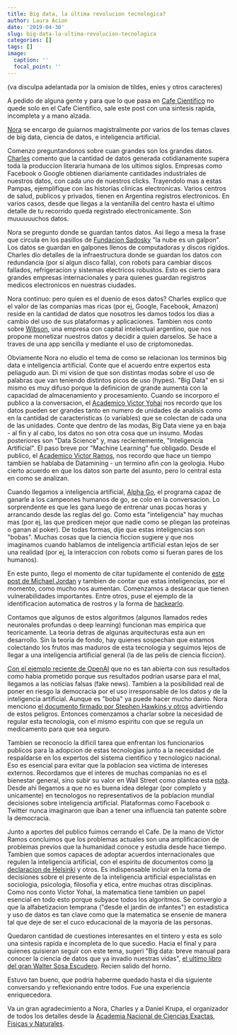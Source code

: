 ```yaml
---
title: Big data, la última revolucion tecnologica?
author: Laura Acion
date: '2019-04-30'
slug: big-data-la-ultima-revolucion-tecnologica
categories: []
tags: []
image:
  caption: ''
  focal_point: ''
---
```


(va disculpa adelantada por la omision de tildes, enies y otros caracteres)

A pedido de alguna gente y para que lo que pasa en [Cafe Cientifico](https://www.ancefn.org.ar/contenido.asp?id=2547) no quede solo en el Cafe Cientifico, sale este post con una sintesis rapida, incompleta y a mano alzada.

[Nora](https://twitter.com/norabar) se encargo de guiarnos magistralmente por varios de los temas claves de big data, ciencia de datos, e inteligencia artificial.

Comenzo preguntandonos sobre cuan grandes son los grandes datos. [Charles](https://twitter.com/ch4rleston) comento que la cantidad de datos generada cotidianamente supera toda la produccion literaria humana de los ultimos siglos. Empresas como Facebook o Google obtienen diariamente cantidades industriales de nuestros datos, con cada uno de nuestros clicks. Trayendolo mas a estas Pampas, ejemplifique con las historias clinicas electronicas. Varios centros de salud, publicos y privados, tienen en Argentina registros electronicos. En varios casos, desde que llegas a la ventanilla del centro hasta el ultimo detalle de tu recorrido queda registrado electronicamente. Son muuuuuuchos datos.

Nora se pregunto donde se guardan tantos datos. Asi llego a mesa la frase que circula en los pasillos de [Fundacion Sadosky](http://www.fundacionsadosky.org.ar/) "la nube es un galpon". Los datos se guardan en galpones llenos de computadoras y discos rigidos. Charles dio detalles de la infraestructura donde se guardan los datos con redundancia (por si algun disco falla), con robots para cambiar discos fallados, refrigeracion y sistemas electricos robustos. Esto es cierto para grandes empresas internacionales y para quienes guardan registros medicos electronicos en nuestras ciudades.

Nora continuo: pero quien es el duenio de esos datos? Charles explico que el valor de las companias mas ricas (por ej, Google, Facebook, Amazon) reside en la cantidad de datos que nosotros les damos todos los dias a cambio del uso de sus plataformas y aplicaciones. Tambien nos conto sobre [Wibson](https://twitter.com/WibsonOrg), una empresa con capital intelectual argentino, que nos propone monetizar nuestros datos y decidir a quien darselos. Se hace a traves de una app sencilla y mediante el uso de criptomonedas.

Obviamente Nora no eludio el tema de como se relacionan los terminos big data e inteligencia artificial. Conte que el acuerdo entre expertos esta peliagudo aun. Di mi vision de que son distintas modas sobre el uso de palabras que van teniendo distintos picos de uso (hypes). "Big Data" en si mismo es muy difuso porque la definicion de grande aumenta con la capacidad de almacenamiento y procesamiento. Cuando se incorporo el publico a la conversacion, el [Academico Victor Yohai](https://www.ancefn.org.ar/contenido.asp?id=2011) nos recordo que los datos pueden ser grandes tanto en numero de unidades de analisis como en la cantidad de caracteristicas (o variables) que se colectan de cada una de las unidades. Conte que dentro de las modas, Big Data viene ya en baja - al fin y al cabo, los datos no son otra cosa que un insumo. Modas posteriores son "Data Science" y, mas recientemente, "Inteligencia Artificial". El paso breve por "Machine Learning" fue obligado. Desde el publico, el [Academico Victor Ramos](https://www.ancefn.org.ar/contenido.asp?id=2002), nos recordo que hace un tiempo tambien se hablaba de Datamining - un termino afin con la geologia. Hubo cierto acuerdo en que los datos son parte del asunto, pero lo central esta en como se analizan.

Cuando llegamos a inteligencia artificial, [Alpha Go](https://es.wikipedia.org/wiki/AlphaGo), el programa capaz de ganarle a los campeones humanos de go, se colo en la conversacion. Lo sorprendente es que les gana luego de entrenar unas pocas horas y arrancando desde las reglas del go. Como esta "inteligencia" hay muchas mas (por ej, las que predicen mejor que nadie como se pliegan las proteinas o ganan al poker). De todas formas, dije que estas inteligencias son "bobas". Muchas cosas que la ciencia ficcion sugiere y que nos imaginamos cuando hablamos de inteligencia artificial estan lejos de ser una realidad (por ej, la interaccion con robots como si fueran pares de los humanos). 

En este punto, llego el momento de citar tupidamente el contenido de [este post de Michael Jordan](https://medium.com/@mijordan3/artificial-intelligence-the-revolution-hasnt-happened-yet-5e1d5812e1e7) y tambien de contar que estas inteligencias, por el momento, como mucho nos aumentan. Comenzamos a destacar que tienen vulnerabilidades importantes. Entre otros, puse el ejemplo de la identificacion automatica de rostros y la forma de [hackearlo](https://twitter.com/nwolovick/status/1120326118442246149).

Contamos que algunos de estos algoritmos (algunos llamados redes neuronales profundas o deep learning) funcionan mas empirica que teoricamente. La teoria detras de algunas arquitecturas esta aun en desarrollo. Sin la teoria de fondo, hay quienes sospechan que estamos colectando los frutos mas maduros de esta tecnologia y seguimos lejos de llegar a una inteligencia artificial general (la de las pelis de ciencia ficcion).

[Con el ejemplo reciente de OpenAI](https://openai.com/blog/better-language-models/) que no es tan abierta con sus resultados como habia prometido porque sus resultados podrian usarse para el mal, llegamos a las noticias falsas (fake news). Tambien a la posibilidad real de poner en riesgo la democracia por el uso irresponsable de los datos y de la inteligencia artificial. Aunque es "boba" ya puede hacer mucho danio. Nora menciono [el documento firmado por Stephen Hawkins y otros](https://en.wikipedia.org/wiki/Open_Letter_on_Artificial_Intelligence) advirtiendo de estos peligros. Entonces comenzamos a charlar sobre la necesidad de regular esta tecnologia, con el mismo espiritu con que se regula un medicamento para que sea seguro. 

Tambien se reconocio la dificil tarea que enfrentan los funcionarios publicos para la adopcion de estas tecnologias junto a la necesidad de respaldarse en los expertos del sistema cientifico y tecnologico nacional. Eso es esencial para evitar que la poblacion sea victima de intereses externos. Recordamos que el interes de muchas companias no es el bienestar general, sino subir su valor en Wall Street como plantea esta [nota](https://www.newyorker.com/news/letter-from-silicon-valley/jack-dorseys-ted-interview-and-the-end-of-an-era). Desde ahi llegamos a que no es buena idea delegar (por completo y unicamente) en tecnologos no representativos de la poblacion mundial decisiones sobre inteligencia artificial. Plataformas como Facebook o Twitter nunca imaginaron que iban a tener una influencia tan patente sobre la democracia. 

Junto a aportes del publico fuimos cerrando el Cafe. De la mano de Victor Ramos concluimos que los problemas actuales son una amplificacion de problemas previos que la humanidad conoce y estudia desde hace tiempo. Tambien que somos capaces de adoptar acuerdos internacionales que regulen la inteligencia artificial, con el espiritu de documentos como [la declaracion de Helsinki](https://www.wma.net/es/policies-post/declaracion-de-helsinki-de-la-amm-principios-eticos-para-las-investigaciones-medicas-en-seres-humanos/) y otros. Es indispensable incluir en la toma de decisiones sobre el presente de la inteligencia artificial especialistas en sociologia, psicologia, filosofia y etica, entre muchas otras disciplinas. Como nos conto Victor Yohai, la matematica tiene tambien un papel esencial en todo esto porque subyace todos los algoritmos. Se convergio a que la alfabetizacion temprana ("desde el jardin de infantes") en estadistica y uso de datos es tan clave como que la matematica se ensenie de manera tal que deje de ser el cuco educacional de la mayoria de las personas.

Quedaron cantidad de cuestiones interesantes en el tintero y esta es solo una sintesis rapida e incompleta de lo que sucedio. Hacia el final y para quienes quisieran seguir con este tema, sugeri "Big data: breve manual para conocer la ciencia de datos que ya invadio nuestras vidas", [el ultimo libro del gran Walter Sosa Escudero](https://twitter.com/wsosaescudero/status/1121523898619658240). Recien salido del horno.

Estuvo tan bueno, que podria haberme quedado hasta el dia siguiente conversando y reflexionando entre todos. Fue una experiencia enriquecedora. 

Va un gran agradecimiento a Nora, Charles y a Daniel Krupa, el organizador de todos los detalles desde la [Academia Nacional de Ciencias Exactas, Fisicas y Naturales](https://www.ancefn.org.ar/).
